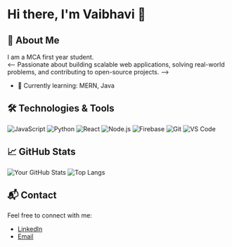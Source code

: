 <!--
**vaiibhavii/vaiibhavii** is a ✨ _special_ ✨ repository because its `README.md` (this file) appears on your GitHub profile.

Here are some ideas to get you started:

- 🔭 I’m currently working on ...
- 🌱 I’m currently learning ...
- 👯 I’m looking to collaborate on ...
- 🤔 I’m looking for help with ...
- 💬 Ask me about ...
- 📫 How to reach me: ...
- 😄 Pronouns: ...
- ⚡ Fun fact: ...
-->
# Hi there, I'm Vaibhavi 👋

## 💼 About Me
I am a MCA first year student.  
<-- Passionate about building scalable web applications, solving real-world problems, and contributing to open-source projects. -->

- 🌱 Currently learning: MERN, Java

## 🛠️ Technologies & Tools
![JavaScript](https://img.shields.io/badge/-JavaScript-black?style=flat-square&logo=javascript)
![Python](https://img.shields.io/badge/-Python-black?style=flat-square&logo=python)
![React](https://img.shields.io/badge/-React-black?style=flat-square&logo=react)
![Node.js](https://img.shields.io/badge/-Node.js-black?style=flat-square&logo=node.js)
![Firebase](https://img.shields.io/badge/-Firebase-black?style=flat-square&logo=firebase)
![Git](https://img.shields.io/badge/-Git-black?style=flat-square&logo=git)
![VS Code](https://img.shields.io/badge/-VS%20Code-black?style=flat-square&logo=visual-studio-code)

## 📈 GitHub Stats
![Your GitHub Stats](https://github-readme-stats.vercel.app/api?username=yourusername&show_icons=true&hide_title=true&hide=issues&count_private=true&theme=default)
![Top Langs](https://github-readme-stats.vercel.app/api/top-langs/?username=yourusername&layout=compact&hide_title=true&theme=default)

## 📬 Contact
Feel free to connect with me:
- [LinkedIn](https://linkedin.com/in/vaii-kulk)
- [Email](mailto:vaiibhaviikulkarnii@gmail.com)
